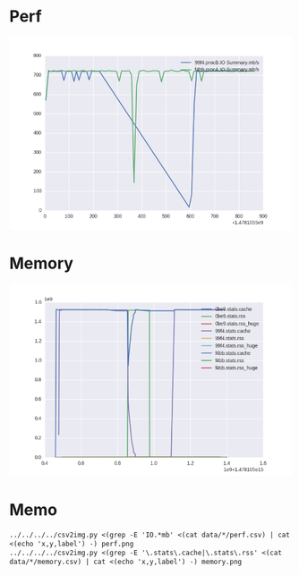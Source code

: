 # Perf
![perf](./perf.png)

# Memory
![memory](./memory.png)

# Memo
```
../../../../csv2img.py <(grep -E 'IO.*mb' <(cat data/*/perf.csv) | cat <(echo 'x,y,label') -) perf.png
../../../../csv2img.py <(grep -E '\.stats\.cache|\.stats\.rss' <(cat data/*/memory.csv) | cat <(echo 'x,y,label') -) memory.png
```
